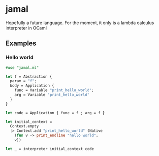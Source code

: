 # jamal

Hopefully a future language. For the moment, it only is a lambda calculus interpreter in OCaml

## Examples

### Hello world

```ocaml
#use "jamal.ml"

let f = Abstraction {
  param = "f";
  body = Application {
    func = Variable "print_hello_world";
    arg = Variable "print_hello_world"
  }
}

let code = Application { func = f ; arg = f }

let initial_context =
  Context.empty
  |> Context.add "print_hello_world" (Native
    (fun v -> print_endline "hello world";
    v))

let _ = interpreter initial_context code
```
